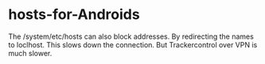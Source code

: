# hosts-for-Androids
The /system/etc/hosts can also block addresses. By redirecting the names to loclhost. This slows down the connection. But Trackercontrol over VPN is much slower. 
